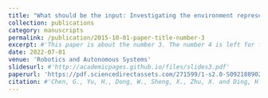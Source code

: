 ```yaml
---
title: "What should be the input: Investigating the environment representations in sim-to-real transfer for navigation tasks"
collection: publications
category: manuscripts
permalink: /publication/2015-10-01-paper-title-number-3
excerpt: #'This paper is about the number 3. The number 4 is left for future work.'
date: 2022-07-01
venue: 'Robotics and Autonomous Systems'
slidesurl: #'http://academicpages.github.io/files/slides3.pdf'
paperurl: 'https://pdf.sciencedirectassets.com/271599/1-s2.0-S0921889022X00055/1-s2.0-S0921889022000409/main.pdf?X-Amz-Security-Token=IQoJb3JpZ2luX2VjEFYaCXVzLWVhc3QtMSJIMEYCIQCQcH4eNhm8EmnrxC19KuvCS69thsdiNjW2DLjoQJB0ZQIhAN2vq2jwx%2Bpz56QQyJq0naB9YVwY7TaG2Z3sEFJbew6iKrMFCE8QBRoMMDU5MDAzNTQ2ODY1IgxDIkR3V9jG1N6nMksqkAV4OVzg1OyUM5fXDvi6WyBMUTYqwErcHarPjWYFnsuRgUIao%2BguHUIMkcxeS7eUpCHUVEOwm%2F9jfsfaAwAl0V5%2B0Hbd9r9BT5Xeec0oQ8rDrb5kZML%2FzKLGOa6LIK9a%2F%2BgMNb9GxAprFNuVIGNd2v9XtUE4IGvg37jZoyA3ImAYECqii0OZ6sd48fBaxpMu%2BJYKbS%2FB1NnLO9hdn1%2BmOtJod3iJw4PzCGd6v%2F%2FfWWlbmubJUx%2FGuOX3MgdR2lkzDffOcuXomgVJMRAiVb32m9v06fkla4iS%2FIbO0zBIbi16YUt%2BYEfu%2Bp4aa%2BNTiBQEjAZdd1aJeHY21v2HG5SHjYwICBt1BsEry%2FtaYwwx5kqmSTAe%2BsLsnEZve%2BG81BhTxgSCrlbqqSxZF0IlbGcv1drBm6uhlN1J%2BJrSsg0KDTixH34vhI7lahV5QdquRpoOuOKbg6N35hOoKjRgpLpYNntMEZqe7ozeE5QxuNCCI3h8dOnNVCxFes3Wtsg%2Fy9ZPNO1AVpKfwD%2FzDMF4p%2Bn9tmuX6kVK5iFGlCSuRacOpDdytMXof7G4hYX5k7E44y%2FlQHRKAXQEfz7IYfJPm0%2BU4WGRnx5kKp413y2%2F3T9YG6GKLVAh1F4%2Bqy7sSfIqawG0KXqVIJ0U3kNuB0KF8TX3FI0qePF2DUm3zHCUVlgeMMeCAbhJcKrgtLX98u42xsEOiw%2BcjVlng39Rp%2FA23vmxZW5za5%2B3c6GrJK8uObzlpkgiw%2F%2B%2F8AJMaMp9KPvULEO0q3EJt%2Fc6Rc5o%2FipdWZieTP1zCMS6Sv6lkn3dEay%2BQp5MxpfxHglQZMMIPfgvl4n%2F8NmRGlYLRjFJr8N1YD%2FROaDJDitNJnVN4Dl1%2B7ob97%2Bm1zCM86W8BjqwAaIm1Czdi8YuBUyve9hA8KlDzQevj%2F8%2BQu2hafWRsIkHMiB3q%2ByFvUH586jvrlkKamiT3ozB0gznc83vECRdwPFgJNyLWWFjnbCaKENVqv9e5LhQWTjUYN%2FyDnRdnkeD854DxoD4TUuxZQmMK4H3lb0yV%2BSX6aKl5j6xxXRtgGc5Il%2FuZ2eEiF%2F68CzrDtkoqy7vLumpY%2BWv44hCJuTWFCv3KrAFsFz6fPeDt6MBlgnQ&X-Amz-Algorithm=AWS4-HMAC-SHA256&X-Amz-Date=20250116T220720Z&X-Amz-SignedHeaders=host&X-Amz-Expires=300&X-Amz-Credential=ASIAQ3PHCVTY4ILQXNBT%2F20250116%2Fus-east-1%2Fs3%2Faws4_request&X-Amz-Signature=4add97065b86713c241323bae97c3a5a85343518fe3ff06155c6c0ba41de6cd1&hash=37101355e1036a14bc0ca3178d084f1c6d1944e4b5c65eb3a2ef49e092fa6606&host=68042c943591013ac2b2430a89b270f6af2c76d8dfd086a07176afe7c76c2c61&pii=S0921889022000409&tid=spdf-27c28746-119b-4a30-9c50-fd3a838ad3d2&sid=3f5012072327e9457b7ad1277003e6daafffgxrqa&type=client&tsoh=d3d3LnNjaWVuY2VkaXJlY3QuY29t&ua=0f15585f535555010556&rr=90316af70e4a1fe5&cc=us'
citation: #'Chen, G., Yu, H., Dong, W., Sheng, X., Zhu, X. and Ding, H., 2022. What should be the input: Investigating the environment representations in sim-to-real transfer for navigation tasks. Robotics and Autonomous Systems, 153, p.104081.'
---
```

